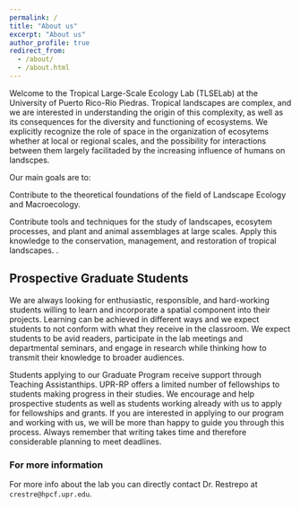```yaml
---
permalink: /
title: "About us"
excerpt: "About us"
author_profile: true
redirect_from: 
  - /about/
  - /about.html
---
```


Welcome to the Tropical Large-Scale Ecology Lab (TLSELab) at the University of Puerto Rico-Rio Piedras. Tropical landscapes are complex, and we are interested in understanding the origin of this complexity, as well as its consequences for the diversity and functioning of ecosystems. We explicitly recognize the role of space in the organization of ecosytems whether at local or regional scales, and the possibility for interactions between them largely facilitaded by the increasing influence of humans on landscpes.

Our main goals are to:

Contribute to the theoretical foundations of the field of Landscape Ecology and Macroecology.

Contribute tools and techniques for the study of landscapes, ecosytem processes, and plant and animal assemblages at large scales.
Apply this knowledge to the conservation, management, and restoration of tropical landscapes.
.

## Prospective Graduate Students
We are always looking for enthusiastic, responsible, and hard-working students willing to learn and incorporate a spatial component into their projects. Learning can be achieved in different ways and we expect students to not conform with what they receive in the classroom. We expect students to be avid readers, participate in the lab meetings and departmental seminars, and engage in research while thinking how to transmit their knowledge to broader audiences.

Students applying to our Graduate Program receive support through Teaching Assistanthips. UPR-RP offers a limited number of fellowships to students making progress in their studies. We encourage and help prospective students as well as students working already with us to apply for fellowships and grants. If you are interested in applying to our program and working with us, we will be more than happy to guide you through this process. Always remember that writing takes time and therefore considerable planning to meet deadlines.

 




### For more information
For more info about the lab you can directly contact Dr. Restrepo at `crestre@hpcf.upr.edu`.  
